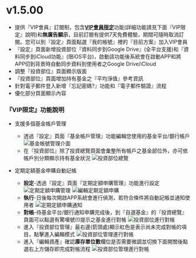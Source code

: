 # v1.5.00
- 提供『VIP會員』訂閱制，包含[**VIP會員限定**](#vip限定功能說明)功能(詳細功能請見下面『VIP限定』說明)和**無廣告顯示**，目前訂閱有提供7天免費體驗，期間可隨時取消訂閱。您可以到『設定』頁面點選『我的帳號』裡的『目前方案』加入VIP會員
- 『設定』頁面新增投資部位『資料同步到Google Drive』(全平台支援)和『資料同步到iCloud功能』(限iOS平台)，啟動該功能後系統會在啟動APP和將APP切到背景時自動同步資料到使用者之Google Drive/iCloud
- 調整『投資部位』頁面顯示版面
- 『投資部位』頁面增加持有基金之『平均淨值』參考資訊
- 針對電子郵件登入新增『忘記密碼?』功能和『電子郵件驗證』流程
- 優化部分頁面顯示內容

### 『VIP限定』功能說明
- 支援多個基金帳戶管理
  - 透過『設定』頁面『基金帳戶管理』功能編輯您使用的基金平台/銀行帳戶 
  ![基金帳號管理介面](https://ik.imagekit.io/dmgomznao1/fundtracker/tr:w-600/accountmanager_NrN4oGwieLP.png)
  - 在『投資部位』除了投資總覽頁面會彙整所有帳戶之基金部位外，亦可依帳戶別分類顯示持有基金狀況
  ![投資部位總覽](https://ik.imagekit.io/dmgomznao1/fundtracker/tr:w-600/myassetnshowaccount_ZjKYFheD_.png)

- 定期定額基金申購自動記帳
  - **設定**-透過『設定』頁面『定期定額申購管理』功能進行設定
  ![定期定額申購管理](https://ik.imagekit.io/dmgomznao1/fundtracker/tr:w-600/regularfundsettingn_o_ZEXWgF2.png)
  ![編輯定期定額申購](https://ik.imagekit.io/dmgomznao1/fundtracker/tr:w-600/regularfundeditn_FteGlr75_.png)
  - **執行**-日後每次開啟APP系統會進行偵測，若符合條件將自動記帳並通知使用者
  ![定期定額申購通知](https://ik.imagekit.io/dmgomznao1/fundtracker/tr:w-600/regularfundrunningn_O1Og-G5qO.png)
  - **對帳**-待基金平台/銀行通知申購完成後，到『自選基金』的『投資總覽』頁面可以點選有驚嘆號(!)提示之基金進行對帳
    ![投資部位進行對帳](https://ik.imagekit.io/dmgomznao1/fundtracker/tr:w-600/myassetn2_YVZvEWGlLr5.png)
  - 進入『投資部位管理』最右邊(箭頭處)顯示紅色是表示尚未完成對帳的項目，點擊進入編輯模式
  ![投資部位管理進行對帳](https://ik.imagekit.io/dmgomznao1/fundtracker/tr:w-600/myassetmanagern_M9H__aZP8.png)
  - 進入『編輯資產』確認**庫存單位數**欄位是否需要微調並切換下面開關後點選右上方儲存即完成對帳流程
  ![投資部位管理進行對帳](https://ik.imagekit.io/dmgomznao1/fundtracker/tr:w-600/fundasset2_EDbve26IU.png)  